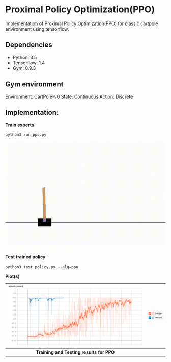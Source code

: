 # Proximal Policy Optimization(PPO)  
Implementation of Proximal Policy Optimization(PPO) for classic cartpole environment using tensorflow. 

## Dependencies
- Python: 3.5
- Tensorflow: 1.4 
- Gym: 0.9.3 

## Gym environment

Environment: CartPole-v0
State: Continuous
Action: Discrete

## Implementation:

**Train experts**
 ```
python3 run_ppo.py
```
<p align= "center">
  <img src="images/training_ppo.gif/">
</p>

**Test trained policy** 
```
python3 test_policy.py --alg=ppo 
```
**Plot(s)**

| ![](./images/ppo_train_test.png) | ![](./images/ppo_train_test_legend.png) |  
| :---: | :---: |  
| <b> Training and Testing results for PPO </b> | 
  


